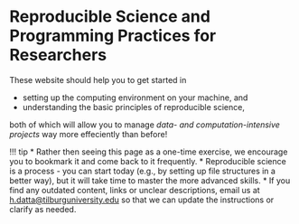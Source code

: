 # Reproducible Science and Programming Practices for Researchers

These website should help you to get started in

- setting up the computing environment on your machine, and
- understanding the basic principles of reproducible science, 

both of which will allow you to manage *data- and computation-intensive projects* way more effeciently than before!

!!! tip 
    * Rather then seeing this page as a one-time exercise, we encourage you to bookmark it and come back to it frequently.
	* Reproducible science is a process - you can start today (e.g., by setting up file structures in a better way), but it will take time to master the more advanced skills.
	* If you find any outdated content, links or unclear descriptions, email us at [h.datta@tilburguniversity.edu]() so that we can update the instructions or clarify as needed.

<!-- !!! tip "Installation Help" -->
<!--     Please try and install all the software before the course begins. -->
<!--     If you are struggling we are able to help - but we expect you have tried to work through the guide yourself. -->
<!--     Details of the Installation help session are found below: -->

<!--     * When: Friday, August 25th, 9.30am - 12.30am -->
<!--     * Where: SOF-E-09 -->

